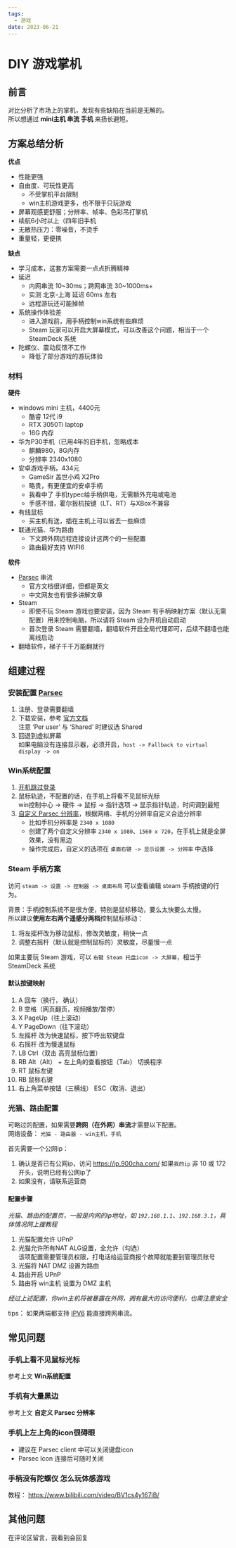 ```yaml
---
tags:
  - 游戏
date: 2023-06-21
---
```


# DIY 游戏掌机

## 前言
对比分析了市场上的掌机，发现有些缺陷在当前是无解的。  
所以想通过 **mini主机 串流 手机** 来扬长避短。  

## 方案总结分析

**优点**
- 性能更强
- 自由度、可玩性更高
  - 不受掌机平台限制
  - win主机游戏更多，也不限于只玩游戏
- 屏幕观感更舒服；分辨率、帧率、色彩吊打掌机
- 续航6小时以上（四年旧手机
- 无散热压力：零噪音，不烫手
- 重量轻，更便携

**缺点**
- 学习成本，这套方案需要一点点折腾精神
- 延迟
  - 内网串流 10~30ms；跨网串流 30~1000ms+
  - 实测 北京-上海 延迟 60ms 左右
  - 远程游玩还可能掉帧
- 系统操作体验差
  - 进入游戏前，用手柄控制win系统有些麻烦
  - Steam 玩家可以开启大屏幕模式，可以改善这个问题，相当于一个 SteamDeck 系统
- 陀螺仪、震动反馈不工作
  - 降低了部分游戏的游玩体验

### 材料
**硬件**
- windows mini 主机，4400元
  - 酷睿 12代 i9
  - RTX 3050Ti laptop
  - 16G 内存
- 华为P30手机（已用4年的旧手机，忽略成本
  - 麒麟980，8G内存
  - 分辨率 2340x1080
- 安卓游戏手柄，434元
  - GameSir 盖世小鸡 X2Pro
  - 略贵，有更便宜的安卓手柄
  - 我看中了 手机typec给手柄供电，无需额外充电或电池
  - 手感不错，霍尔扳机按键（LT、RT）与XBox不兼容
- 有线鼠标
  - 买主机有送，插在主机上可以省去一些麻烦
- 联通光猫、华为路由
  - 下文跨外网远程连接设计这两个的一些配置
  - 路由最好支持 WIFI6

**软件**
- [Parsec](https://dash.parsec.app/) 串流  
  - 官方文档很详细，但都是英文
  - 中文网友也有很多讲解文章
- Steam
  - 即使不玩 Steam 游戏也要安装，因为 Steam 有手柄映射方案（默认无需配置）用来控制电脑，所以请将 Steam 设为开机自动启动
  - 首次登录 Steam 需要翻墙，翻墙软件开启全局代理即可，后续不翻墙也能离线启动
- 翻墙软件，梯子千千万能翻就行

## 组建过程

### 安装配置 [Parsec](https://dash.parsec.app/)
1. 注册、登录需要翻墙
2. 下载安装，参考 [官方文档](https://support.parsec.app/hc/en-us/articles/4422936195213-Install-Parsec-App-on-Windows)  
   注意 ‘Per user’ 与 ‘Shared’ 时建议选 Shared 
3. 回退到虚拟屏幕  
   如果电脑没有连接显示器，必须开启，`host -> Fallback to virtual display -> on`  


### Win系统配置
1. [开机跳过登录](https://www.dongchuanmin.com/operate/5823.html)   
2. 鼠标轨迹，不配置的话，在手机上将看不见鼠标光标  
   win控制中心 -> 硬件 -> 鼠标 -> 指针选项 -> 显示指针轨迹，时间调到最短
3. [自定义 Parsec 分辨率](https://support.parsec.app/hc/en-us/articles/4423615425293-VDD-Advanced-Configuration)，根据网络、手机的分辨率自定义合适分辨率
   - 比如手机分辨率是 `2340 x 1080`
   - 创建了两个自定义分辨率 `2340 x 1080`、`1560 x 720`，在手机上就是全屏效果，没有黑边  
   - 操作完成后，自定义的选项在 `桌面右键 -> 显示设置 -> 分辨率` 中选择  
   

### Steam 手柄方案
访问 `steam -> 设置 -> 控制器 -> 桌面布局` 可以查看编辑 steam 手柄按键的行为。  

背景：手柄控制系统不是很方便，特别是鼠标移动，要么太快要么太慢。  
所以建议**使用左右两个遥感分两档**控制鼠标移动：  
1. 将左摇杆改为移动鼠标，修改灵敏度，稍快一点  
2. 调整右摇杆（默认就是控制鼠标的）灵敏度，尽量慢一点

如果主要玩 Steam 游戏，可以 `右键 Steam 托盘icon -> 大屏幕`，相当于 SteamDeck 系统

#### 默认按键映射
1. A 回车（换行， 确认）
2. B 空格（网页翻页，视频播放/暂停）
3. X PageUp（往上滚动）
4. Y PageDown（往下滚动）
5. 左摇杆 改为快速鼠标，按下呼出软键盘
6. 右摇杆 改为慢速鼠标
7. LB Ctrl（双击 高亮鼠标位置）
8. RB Alt（Alt） + 左上角的查看按钮（Tab） 切换程序
9. RT 鼠标左键
10. RB 鼠标右键
11. 右上角菜单按钮（三横线） ESC（取消、退出）

### 光猫、路由配置
可略过的配置，如果需要**跨网（在外网）串流**才需要以下配置。  
网络设备： `光猫 - 路由器 - win主机，手机`

首先需要一个公网ip：
1. 确认是否已有公网ip，访问 https://ip.900cha.com/ 
   如果`我的ip` 非 10 或 172 开头，说明已经有公网ip了
2. 如果没有，请联系运营商

#### 配置步骤
*光猫、路由的配置页，一般是内网的ip地址，如 `192.168.1.1`、`192.168.3.1`，具体情况网上搜教程*  

1. 光猫配置允许 UPnP
2. 光猫允许所有NAT ALG设置，全允许（勾选）  
   该项配置需要管理员权限，打电话给运营商报个故障就能要到管理员账号  
3. 光猫将 NAT DMZ 设置为路由
4. 路由开启 UPnP
5. 路由将 win主机 设置为 DMZ 主机  

*经过上述配置，你win主机将被暴露在外网，拥有最大的访问便利，也需注意安全*  

tips：
如果两端都支持 [IPV6](https://test-ipv6.com/) 能直接跨网串流。  

## 常见问题

### 手机上看不见鼠标光标
参考上文 **Win系统配置**  

### 手机有大量黑边
参考上文  **自定义 Parsec 分辨率**   

### 手机上左上角的icon很碍眼
- 建议在 Parsec client 中可以关闭键盘icon  
- Parsec Icon 连接后可随时关闭  

### 手柄没有陀螺仪 怎么玩体感游戏
教程： <https://www.bilibili.com/video/BV1cs4y167iB/>  


## 其他问题
在评论区留言，我看到会回复  